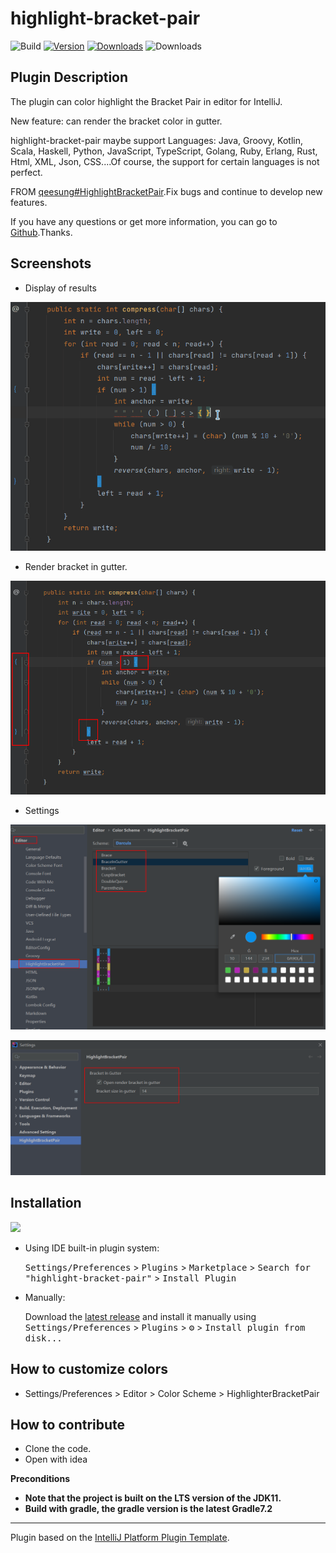 # highlight-bracket-pair #

![Build](https://github.com/AprilViolet/highlight-bracket-pair/workflows/Build/badge.svg) [![Version](https://img.shields.io/jetbrains/plugin/v/17320.svg)](https://plugins.jetbrains.com/plugin/17320) [![Downloads](https://img.shields.io/jetbrains/plugin/d/17320.svg)](https://plugins.jetbrains.com/plugin/17320) ![Downloads](https://camo.githubusercontent.com/3786cf64bc973cbd34b2b4e7b6f9de0da69d01833d7ca54e393cd855e204639c/68747470733a2f2f696d672e736869656c64732e696f2f6769746875622f6c6963656e73652f71656573756e672f486967686c69676874427261636b6574506169722e737667)

## Plugin Description

<!-- Plugin description -->

The plugin can color highlight the Bracket Pair in editor for IntelliJ.<br/>

New feature: can render the bracket color in gutter.<br/>

highlight-bracket-pair maybe support Languages: Java, Groovy, Kotlin, Scala, Haskell, Python, JavaScript, TypeScript, Golang, Ruby, Erlang, Rust, Html, XML, Json, CSS....Of course, the support for certain languages is not perfect.<br/>

FROM <a href="https://github.com/qeesung/HighlightBracketPair">qeesung#HighlightBracketPair</a>.Fix bugs and continue to develop new features.<br/>

If you have any questions or get more information, you can go to <a href="https://github.com/AprilViolet/highlight-bracket-pair">Github</a>.Thanks.

<!-- Plugin description end -->

## Screenshots ##

+ Display of results

![HighlightBracketPair-001](./images/HighlightBracketPair-001.gif)

+ Render bracket in gutter.

![HighlightBracketPair-002](./images/HighlightBracketPair-002.png)

+ Settings

![HighlightBracketPair-003](./images/HighlightBracketPair-003.png)



![HighlightBracketPair-004](./images/HighlightBracketPair-004.png)

## Installation

<a href="https://plugins.jetbrains.com/embeddable/install/17320">
    <img src="https://user-images.githubusercontent.com/12044174/123105697-94066100-d46a-11eb-9832-338cdf4e0612.png" width="300"/>
</a>

- Using IDE built-in plugin system:
  
  <kbd>Settings/Preferences</kbd> > <kbd>Plugins</kbd> > <kbd>Marketplace</kbd> > <kbd>Search for "highlight-bracket-pair"</kbd> >
  <kbd>Install Plugin</kbd>
  
- Manually:

  Download the [latest release](https://github.com/AprilViolet/highlight-bracket-pair/releases/latest) and install it manually using
  <kbd>Settings/Preferences</kbd> > <kbd>Plugins</kbd> > <kbd>⚙️</kbd> > <kbd>Install plugin from disk...</kbd>

## How to customize colors ##

+ Settings/Preferences > Editor > Color Scheme > HighlighterBracketPair

## How to contribute ##

+ Clone the code.
+ Open with idea

**Preconditions**

+ **Note that the project is built on the LTS version of the JDK11.**
+ **Build with gradle, the gradle version is the latest Gradle7.2**


---
Plugin based on the [IntelliJ Platform Plugin Template][template].

[template]: https://github.com/JetBrains/intellij-platform-plugin-template

